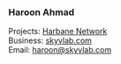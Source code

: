 ### Haroon Ahmad

Projects: [Harbane Network](https://harbane.net) <br >
Business: [skyvlab.com](https://skyvlab.com) <br >
Email: haroon@skyvlab.com <br >
